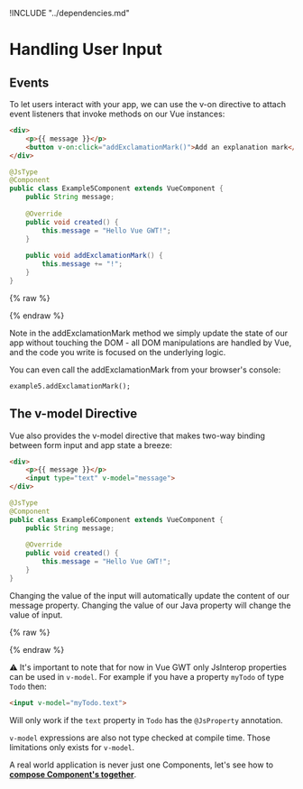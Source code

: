 !INCLUDE "../dependencies.md"

# Handling User Input

## Events
To let users interact with your app, we can use the v-on directive to attach event listeners that invoke methods on our Vue instances:

```html
<div>
    <p>{{ message }}</p>
    <button v-on:click="addExclamationMark()">Add an explanation mark</button>
</div>
```

```java
@JsType
@Component
public class Example5Component extends VueComponent {
    public String message;
    
    @Override
    public void created() {
        this.message = "Hello Vue GWT!";
    }
    
    public void addExclamationMark() {
        this.message += "!";
    }
}
```

{% raw %}
<p class="example-container" data-name="Live Example 5">
    <span id="example5"></span>
</p>
{% endraw %}

Note in the addExclamationMark method we simply update the state of our app without touching the DOM - all DOM manipulations are handled by Vue, and the code you write is focused on the underlying logic.

You can even call the addExclamationMark from your browser's console:
```
example5.addExclamationMark();
```

## The v-model Directive

Vue also provides the v-model directive that makes two-way binding between form input and app state a breeze:
```html
<div>
    <p>{{ message }}</p>
    <input type="text" v-model="message">
</div>
```

```java
@JsType
@Component
public class Example6Component extends VueComponent {
    public String message;
    
    @Override
    public void created() {
        this.message = "Hello Vue GWT!";
    }
}
```

Changing the value of the input will automatically update the content of our message property.
Changing the value of our Java property will change the value of input.

{% raw %}
<p class="example-container" data-name="Live Example 6">
    <span id="example6"></span>
</p>
{% endraw %}

⚠️  It's important to note that for now in Vue GWT only JsInterop properties can be used in `v-model`.
For example if you have a property `myTodo` of type `Todo` then:
```html
<input v-model="myTodo.text">
```
Will only work if the `text` property in `Todo` has the `@JsProperty` annotation.

`v-model` expressions are also not type checked at compile time.
Those limitations only exists for `v-model`.

A real world application is never just one Components, let's see how to **[compose Component's together](./composing-with-components.md)**.